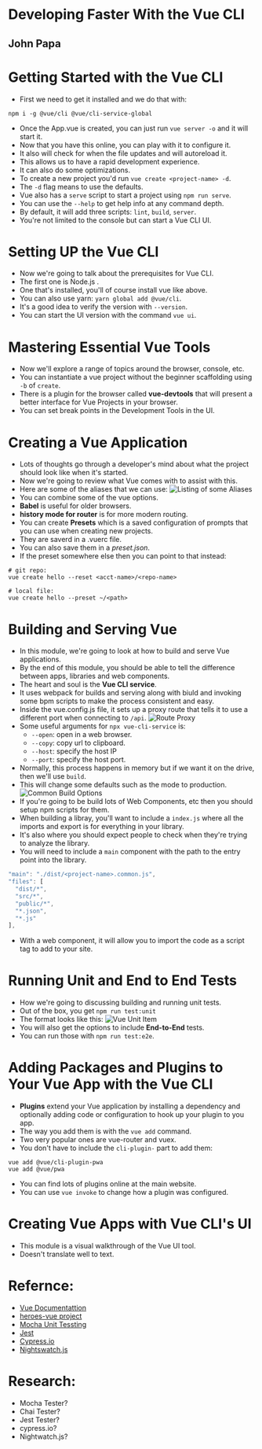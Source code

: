 # Developing Faster With the Vue CLI
## John Papa

# Getting Started with the Vue CLI
- First we need to get it installed and we do that with:
```
npm i -g @vue/cli @vue/cli-service-global
```
- Once the App.vue is created, you can just run `vue server -o` and it will start it.
- Now that you have this online, you can play with it to configure it.
- It also will check for when the file updates and will autoreload it.
- This allows us to have a rapid development experience.
- It can also do some optimizations.
- To create a new project you'd run `vue create <project-name> -d`.
- The `-d` flag means to use the defaults.
- Vue also has a `serve` script to start a project using `npm run serve`.
- You can use the `--help` to get help info at any command depth.
- By default, it will add three scripts: `lint`, `build`, `server`.
- You're not limited to the console but can start a Vue CLI UI.


# Setting UP the Vue CLI
- Now we're going to talk about the prerequisites for Vue CLI.
- The first one is Node.js .
- One that's installed, you'll of course install vue like above.
- You can also use yarn: `yarn global add @vue/cli`.
- It's a good idea to verify the version with `--version`.
- You can start the UI version with the command `vue ui`.


# Mastering Essential Vue Tools
- Now we'll explore a range of topics around the browser, console, etc.
- You can instantiate a vue project without the beginner scaffolding using `-b` of `create`.
- There is a plugin for the browser called **vue-devtools** that will present a better interface for Vue Projects in your browser.
- You can set break points in the Development Tools in the UI.


# Creating a Vue Application
- Lots of thoughts go through a developer's mind about what the project should look like when it's started.
- Now we're going to review what Vue comes with to assist with this.
- Here are some of the aliases that we can use:
![Listing of some Aliases](images/common-vue-create-options.png)
- You can combine some of the vue options.
- **Babel** is useful for older browsers.
- **history mode for router** is for more modern routing.
- You can create **Presets** which is a saved configuration of prompts that you can use when creating new projects.
- They are saverd in a .vuerc file.
- You can also save them in a *preset.json*.
- If the preset somewhere else then you can point to that instead:
```
# git repo:
vue create hello --reset <acct-name>/<repo-name>

# local file:
vue create hello --preset ~/<path>
```


# Building and Serving Vue
- In this module, we're going to look at how to build and serve Vue applications.
- By the end of this module, you should be able to tell the difference between apps, libraries and web components.
- The heart and soul is the **Vue CLI service**.
- It uses webpack for builds and serving along with biuld and invoking some bpm scripts to make the process consistent and easy.
- Inside the vue.config.js file, it sets up a proxy route that tells it to use a different port when connecting to `/api`.
![Route Proxy](images/proxy-backend-example.png)
- Some useful arguments for `npx vue-cli-service` is:
  * `--open`: open in a web browser.
  * `--copy`: copy url to clipboard.
  * `--host`: specify the host IP
  * `--port`: specify the host port.
- Normally, this process happens in memory but if we want it on the drive, then we'll use `build`.
- This will change some defaults such as the mode to production.
![Common Build Options](images/common-vue-build-options.png)
- If you're going to be build lots of Web Components, etc then you should setup npm scripts for them.
- When building a libray, you'll want to include a `index.js` where all the imports and export is for everything in your library.
- It's also where you should expect people to check when they're trying to analyze the library.
- You will need to include a `main` component with the path to the entry point into the library.
```js
"main": "./dist/<project-name>.common.js",
"files": [
  "dist/*",
  "src/*",
  "public/*",
  "*.json",
  "*.js"
],

```
- With a web component, it will allow you to import the code as a script tag to add to your site.


# Running Unit and End to End Tests
- How we're going to discussing building and running unit tests.
- Out of the box, you get `npm run test:unit`
- The format looks like this:
![Vue Unit Item](images/vue-test-template.png)
- You will also get the options to include **End-to-End** tests.
- You can run those with `npm run test:e2e`.


# Adding Packages and Plugins to Your Vue App with the Vue CLI
- **Plugins** extend your Vue application by installing a dependency and optionally adding code or configuration to hook up your plugin to you app.
- The way you add them is with the `vue add` command.
- Two very popular ones are vue-router and vuex.
- You don't have to include the `cli-plugin-` part to add them:
```
vue add @vue/cli-plugin-pwa
vue add @vue/pwa
```
- You can find lots of plugins online at the main website.
- You can use `vue invoke` to change how a plugin was configured.


# Creating Vue Apps with Vue CLI's UI
- This module is a visual walkthrough of the Vue UI tool.
- Doesn't translate well to text.




# Refernce:
- [Vue Documentattion](https://vuejs.org)
- [heroes-vue project](https://github.com/johnpapa/heroes-vue)
- [Mocha Unit Tessting](https://mocahajs.org)
- [Jest](https://jestjs.io)
- [Cypress.io](https://www.cypress.io)
- [Nightswatch.js](https://nightwatchjs.org)


# Research:
- Mocha Tester?
- Chai Tester?
- Jest Tester?
- cypress.io?
- Nightwatch.js?

